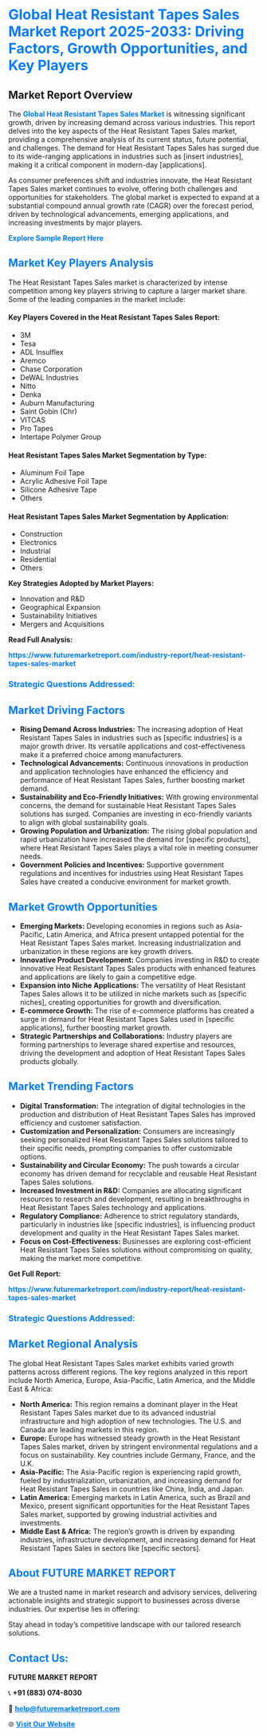 <h1 style="color: #007BFF;">Global Heat Resistant Tapes Sales Market Report 2025-2033: Driving Factors, Growth Opportunities, and Key Players</h1>

<section id="overview">
<h2>Market Report Overview</h2>
<p>The <a href="https://www.futuremarketreport.com/industry-report/heat-resistant-tapes-sales-market" style="color: #007BFF; text-decoration: none;"><strong>Global Heat Resistant Tapes Sales Market</strong></a> is witnessing significant growth, driven by increasing demand across various industries. This report delves into the key aspects of the Heat Resistant Tapes Sales market, providing a comprehensive analysis of its current status, future potential, and challenges. The demand for Heat Resistant Tapes Sales has surged due to its wide-ranging applications in industries such as [insert industries], making it a critical component in modern-day [applications].</p>
<p>As consumer preferences shift and industries innovate, the Heat Resistant Tapes Sales market continues to evolve, offering both challenges and opportunities for stakeholders. The global market is expected to expand at a substantial compound annual growth rate (CAGR) over the forecast period, driven by technological advancements, emerging applications, and increasing investments by major players.</p>
</section>

<section id="overview">
<p><a href="https://www.futuremarketreport.com/request-sample/reportId=109126" style="color: #007BFF; text-decoration: none;"><strong>Explore Sample Report Here</strong></a></p>
</section>

<section id="key-players">
<h2 style="color: #007BFF;">Market Key Players Analysis</h2>
<p>The Heat Resistant Tapes Sales market is characterized by intense competition among key players striving to capture a larger market share. Some of the leading companies in the market include:</p>
<h4>Key Players Covered in the Heat Resistant Tapes Sales Report:</h4>
<ul><li>3M</li><li>Tesa</li><li>ADL Insulflex</li><li>Aremco</li><li>Chase Corporation</li><li>DeWAL Industries</li><li>Nitto</li><li>Denka</li><li>Auburn Manufacturing</li><li>Saint Gobin (Chr)</li><li>VITCAS</li><li>Pro Tapes</li><li>Intertape Polymer Group</li></ul>
<h4>Heat Resistant Tapes Sales Market Segmentation by Type:</h4>
<ul><li>Aluminum Foil Tape</li><li>Acrylic Adhesive Foil Tape</li><li>Silicone Adhesive Tape</li><li>Others</li></ul>

<h4>Heat Resistant Tapes Sales Market Segmentation by Application:</h4>
<ul><li>Construction</li><li>Electronics</li><li>Industrial</li><li>Residential</li><li>Others</li></ul>
<p><strong>Key Strategies Adopted by Market Players:</strong></p>
<ul>
<li>Innovation and R&D</li>
<li>Geographical Expansion</li>
<li>Sustainability Initiatives</li>
<li>Mergers and Acquisitions</li>
</ul>
</section>

<section>
<p><strong>Read Full Analysis: </strong></p><a href="https://www.futuremarketreport.com/industry-report/heat-resistant-tapes-sales-market" style="color: #007BFF; text-decoration: none;"><strong>https://www.futuremarketreport.com/industry-report/heat-resistant-tapes-sales-market</strong></a>
<h3 style="color: #007BFF;">Strategic Questions Addressed:</h3>
</section>

<section id="driving-factors">
<h2 style="color: #007BFF;">Market Driving Factors</h2>
<ul>
<li><strong>Rising Demand Across Industries:</strong> The increasing adoption of Heat Resistant Tapes Sales in industries such as [specific industries] is a major growth driver. Its versatile applications and cost-effectiveness make it a preferred choice among manufacturers.</li>
<li><strong>Technological Advancements:</strong> Continuous innovations in production and application technologies have enhanced the efficiency and performance of Heat Resistant Tapes Sales, further boosting market demand.</li>
<li><strong>Sustainability and Eco-Friendly Initiatives:</strong> With growing environmental concerns, the demand for sustainable Heat Resistant Tapes Sales solutions has surged. Companies are investing in eco-friendly variants to align with global sustainability goals.</li>
<li><strong>Growing Population and Urbanization:</strong> The rising global population and rapid urbanization have increased the demand for [specific products], where Heat Resistant Tapes Sales plays a vital role in meeting consumer needs.</li>
<li><strong>Government Policies and Incentives:</strong> Supportive government regulations and incentives for industries using Heat Resistant Tapes Sales have created a conducive environment for market growth.</li>
</ul>
</section>

<section id="growth-opportunities">
<h2 style="color: #007BFF;">Market Growth Opportunities</h2>
<ul>
<li><strong>Emerging Markets:</strong> Developing economies in regions such as Asia-Pacific, Latin America, and Africa present untapped potential for the Heat Resistant Tapes Sales market. Increasing industrialization and urbanization in these regions are key growth drivers.</li>
<li><strong>Innovative Product Development:</strong> Companies investing in R&D to create innovative Heat Resistant Tapes Sales products with enhanced features and applications are likely to gain a competitive edge.</li>
<li><strong>Expansion into Niche Applications:</strong> The versatility of Heat Resistant Tapes Sales allows it to be utilized in niche markets such as [specific niches], creating opportunities for growth and diversification.</li>
<li><strong>E-commerce Growth:</strong> The rise of e-commerce platforms has created a surge in demand for Heat Resistant Tapes Sales used in [specific applications], further boosting market growth.</li>
<li><strong>Strategic Partnerships and Collaborations:</strong> Industry players are forming partnerships to leverage shared expertise and resources, driving the development and adoption of Heat Resistant Tapes Sales products globally.</li>
</ul>
</section>

<section id="trending-factors">
<h2 style="color: #007BFF;">Market Trending Factors</h2>
<ul>
<li><strong>Digital Transformation:</strong> The integration of digital technologies in the production and distribution of Heat Resistant Tapes Sales has improved efficiency and customer satisfaction.</li>
<li><strong>Customization and Personalization:</strong> Consumers are increasingly seeking personalized Heat Resistant Tapes Sales solutions tailored to their specific needs, prompting companies to offer customizable options.</li>
<li><strong>Sustainability and Circular Economy:</strong> The push towards a circular economy has driven demand for recyclable and reusable Heat Resistant Tapes Sales solutions.</li>
<li><strong>Increased Investment in R&D:</strong> Companies are allocating significant resources to research and development, resulting in breakthroughs in Heat Resistant Tapes Sales technology and applications.</li>
<li><strong>Regulatory Compliance:</strong> Adherence to strict regulatory standards, particularly in industries like [specific industries], is influencing product development and quality in the Heat Resistant Tapes Sales market.</li>
<li><strong>Focus on Cost-Effectiveness:</strong> Businesses are exploring cost-efficient Heat Resistant Tapes Sales solutions without compromising on quality, making the market more competitive.</li>
</ul>
</section>

<section>
<p><strong>Get Full Report: </strong></p><a href="https://www.futuremarketreport.com/industry-report/heat-resistant-tapes-sales-market" style="color: #007BFF; text-decoration: none;"><strong>https://www.futuremarketreport.com/industry-report/heat-resistant-tapes-sales-market</strong></a>
<h3 style="color: #007BFF;">Strategic Questions Addressed:</h3>
</section>


<section id="regional-analysis">
<h2 style="color: #007BFF;">Market Regional Analysis</h2>
<p>The global Heat Resistant Tapes Sales market exhibits varied growth patterns across different regions. The key regions analyzed in this report include North America, Europe, Asia-Pacific, Latin America, and the Middle East & Africa:</p>
<ul>
<li><strong>North America:</strong> This region remains a dominant player in the Heat Resistant Tapes Sales market due to its advanced industrial infrastructure and high adoption of new technologies. The U.S. and Canada are leading markets in this region.</li>
<li><strong>Europe:</strong> Europe has witnessed steady growth in the Heat Resistant Tapes Sales market, driven by stringent environmental regulations and a focus on sustainability. Key countries include Germany, France, and the U.K.</li>
<li><strong>Asia-Pacific:</strong> The Asia-Pacific region is experiencing rapid growth, fueled by industrialization, urbanization, and increasing demand for Heat Resistant Tapes Sales in countries like China, India, and Japan.</li>
<li><strong>Latin America:</strong> Emerging markets in Latin America, such as Brazil and Mexico, present significant opportunities for the Heat Resistant Tapes Sales market, supported by growing industrial activities and investments.</li>
<li><strong>Middle East & Africa:</strong> The region’s growth is driven by expanding industries, infrastructure development, and increasing demand for Heat Resistant Tapes Sales in sectors like [specific sectors].</li>
</ul>
</section>

<footer>
<h2 style="color: #007BFF;">About FUTURE MARKET REPORT</h2>
<p>We are a trusted name in market research and advisory services, delivering actionable insights and strategic support to businesses across diverse industries. Our expertise lies in offering:</p>

<p>Stay ahead in today’s competitive landscape with our tailored research solutions.</p>

<h2 style="color: #007BFF;">Contact Us:</h2>
<p><strong>FUTURE MARKET REPORT</strong></p>
<p>📞 <strong>+91 (883) 074-8030</strong></p>
<p>📧 <strong><a href="mailto:help@futuremarketreport.com" style="color: #007BFF;">help@futuremarketreport.com</a></strong></p>
<p>🌐 <strong><a href="https://www.futuremarketreport.com/" style="color: #007BFF;">Visit Our Website</a></strong></p>
</footer>